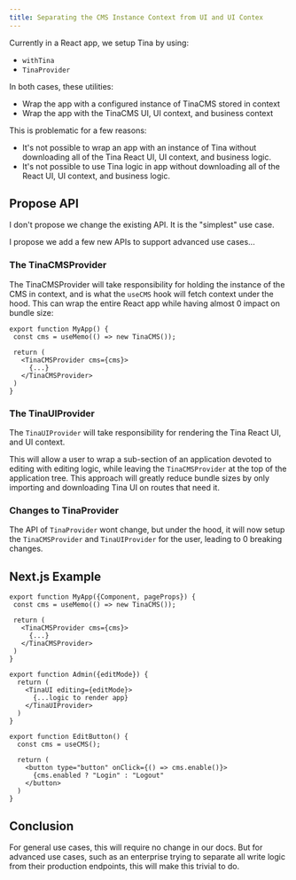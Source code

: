 ```yaml
---
title: Separating the CMS Instance Context from UI and UI Contex
---
```


Currently in a React app, we setup Tina by using:

- `withTina`
- `TinaProvider`

In both cases, these utilities:

- Wrap the app with a configured instance of TinaCMS stored in context
- Wrap the app with the TinaCMS UI, UI context, and business context

This is problematic for a few reasons:

- It's not possible to wrap an app with an instance of Tina without downloading all of the Tina React UI, UI context, and business logic.
- It's not possible to use Tina logic in app without downloading all of the React UI, UI context, and business logic.

## Propose API

I don't propose we change the existing API. It is the "simplest" use case.

I propose we add a few new APIs to support advanced use cases...

### The TinaCMSProvider

The TinaCMSProvider will take responsibility for holding the instance of the CMS in context, and is what the `useCMS` hook will fetch context under the hood. This can wrap the entire React app while having almost 0 impact on bundle size:


```
export function MyApp() {
 const cms = useMemo(() => new TinaCMS());
 
 return (
   <TinaCMSProvider cms={cms}>
     {...}
   </TinaCMSProvider>
 )
}
```

### The TinaUIProvider

The `TinaUIProvider` will take responsibility for rendering the Tina React UI, and UI context.

This will allow a user to wrap a sub-section of an application devoted to editing with editing logic, while leaving the `TinaCMSProvider` at the top of the application tree. This approach will greatly reduce bundle sizes by only importing and downloading Tina UI on routes that need it.


### Changes to TinaProvider

The API of `TinaProvider` wont change, but under the hood, it will now setup the `TinaCMSProvider` and `TinaUIProvider` for the user, leading to 0 breaking changes.

## Next.js Example

```
export function MyApp({Component, pageProps}) {
 const cms = useMemo(() => new TinaCMS());
 
 return (
   <TinaCMSProvider cms={cms}>
     {...}
   </TinaCMSProvider>
 )
}
```

```
export function Admin({editMode}) {
  return (
    <TinaUI editing={editMode}>
      {...logic to render app}
    </TinaUIProvider>
  )
}
```

```
export function EditButton() {
  const cms = useCMS();
  
  return (
    <button type="button" onClick={() => cms.enable()}>
      {cms.enabled ? "Login" : "Logout"
    </button>
  )
}
```

## Conclusion

For general use cases, this will require no change in our docs. But for advanced use cases, such as an enterprise trying to separate all write logic from their production endpoints, this will make this trivial to do.
